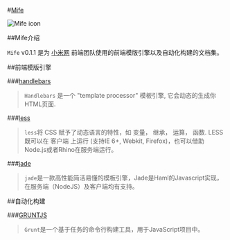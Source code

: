 #[Mife](https://github.com/JsonBeta/Mife/blob/master/mife.md)

![Mife icon](http://p.www.xiaomi.com/zt/130531/images/logo.png)

##Mife介绍

`Mife` v0.1.1 是为 [小米网](http://www.xiaomi.com "小米网首页") 前端团队使用的前端模版引擎以及自动化构建的文档集。

##前端模版引擎

###[handlebars](https://github.com/JsonBeta/Mife/blob/master/handlebars-tutorial.md "handlebars使用手册")

>`Handlebars` 是一个 "template processor" 模板引擎, 它会动态的生成你HTML页面.  

###[less](https://github.com/JsonBeta/Mife/blob/master/less.md "LESS使用手册")

>`less`将 CSS 赋予了动态语言的特性，如 变量， 继承， 运算， 函数. LESS 既可以在 客户端 上运行 (支持IE 6+, Webkit, Firefox)，也可以借助Node.js或者Rhino在服务端运行。

###[jade](https://github.com/JsonBeta/Mife/blob/master/jade.md "jade使用手册")

>`jade`是一款高性能简洁易懂的模板引擎，Jade是Haml的Javascript实现，在服务端（NodeJS）及客户端均有支持。


##自动化构建

###[GRUNTJS]( "gruntjs使用手册")

>`Grunt`是一个基于任务的命令行构建工具，用于JavaScript项目中。